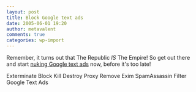 ```yaml
---
layout: post
title: Block Google text ads
date: 2005-06-01 19:20
author: metavalent
comments: true
categories: wp-import
---
```

Remember, it turns out that The Republic *IS* The Empire!  So get out there and start <a href="http://underscorebleach.net/jotsheet/2004/09/block-google-text-ads">nuking Google text ads</a> now, before it's too late!

Exterminate Block Kill Destroy Proxy Remove Exim SpamAssassin Filter Google Text Ads
